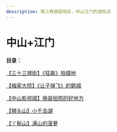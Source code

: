 ```yaml
---
description: 珠三角西部地区，中山江门的游玩点
---
```


# 中山+江门

**目录：**

[【](../xiang-gang-jiao-ye-jing/bei-ling-shuang-du-hang-zou-zai-shen-zhen-wan-dui-mian-de-shan-ji-shang.md)[三十三墟街](san-shi-san-xu-jie-shen-lin-kuang-biao-jiu-chang-jie.md)[】](../xiang-gang-jiao-ye-jing/bei-ling-shuang-du-hang-zou-zai-shen-zhen-wan-dui-mian-de-shan-ji-shang.md)[《狂飙》拍摄地](san-shi-san-xu-jie-shen-lin-kuang-biao-jiu-chang-jie.md)

[【](../xiang-gang-jiao-ye-jing/bei-ling-shuang-du-hang-zou-zai-shen-zhen-wan-dui-mian-de-shan-ji-shang.md)[梅家大院](mei-jia-da-yuan-zou-jin-rang-zi-dan-fei-deecheng.md)[】](../xiang-gang-jiao-ye-jing/bei-ling-shuang-du-hang-zou-zai-shen-zhen-wan-dui-mian-de-shan-ji-shang.md)[《让子弹飞》的鹅城](mei-jia-da-yuan-zou-jin-rang-zi-dan-fei-deecheng.md)

[【](../xiang-gang-jiao-ye-jing/bei-ling-shuang-du-hang-zou-zai-shen-zhen-wan-dui-mian-de-shan-ji-shang.md)[中山影视城](zhong-shan-ying-shi-cheng-yi-zhang-men-piao-duo-guo-feng-qing.md)[】](../xiang-gang-jiao-ye-jing/bei-ling-shuang-du-hang-zou-zai-shen-zhen-wan-dui-mian-de-shan-ji-shang.md)[换装拍照的好地方](zhong-shan-ying-shi-cheng-yi-zhang-men-piao-duo-guo-feng-qing.md)

[【](../xiang-gang-jiao-ye-jing/bei-ling-shuang-du-hang-zou-zai-shen-zhen-wan-dui-mian-de-shan-ji-shang.md)[狮头山](shi-tou-shan-di-pei-ban-qian-dao-hu.md)[】](../xiang-gang-jiao-ye-jing/bei-ling-shuang-du-hang-zou-zai-shen-zhen-wan-dui-mian-de-shan-ji-shang.md)[小千岛湖](shi-tou-shan-di-pei-ban-qian-dao-hu.md)

[【](../xiang-gang-jiao-ye-jing/bei-ling-shuang-du-hang-zou-zai-shen-zhen-wan-dui-mian-de-shan-ji-shang.md)[丫髻山](ya-ji-shan-man-shan-du-shi-bo-luo.md)[】](../xiang-gang-jiao-ye-jing/bei-ling-shuang-du-hang-zou-zai-shen-zhen-wan-dui-mian-de-shan-ji-shang.md)[满山的菠萝](ya-ji-shan-man-shan-du-shi-bo-luo.md)
